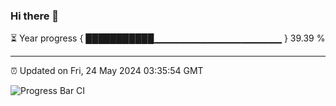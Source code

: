 ### Hi there 👋

⏳ Year progress { ███████████▁▁▁▁▁▁▁▁▁▁▁▁▁▁▁▁▁▁▁ } 39.39 %

---

⏰ Updated on Fri, 24 May 2024 03:35:54 GMT

![Progress Bar CI](https://github.com/IshwaranRudhara/GIT-ACTION/workflows/Progress%20Bar%20CI/badge.svg)
